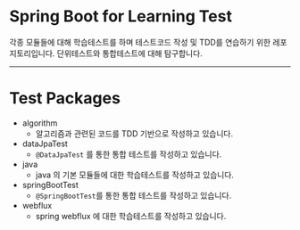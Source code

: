 # Spring Boot for Learning Test

각종 모듈들에 대해 학습테스트를 하며 테스트코드 작성 및 TDD를 연습하기 위한 레포지토리입니다.
단위테스트와 통합테스트에 대해 탐구합니다.

---

# Test Packages
- algorithm
  - 알고리즘과 관련된 코드를 TDD 기반으로 작성하고 있습니다.
- dataJpaTest
  - `@DataJpaTest` 를 통한 통합 테스트를 작성하고 있습니다.
- java
  - java 의 기본 모듈들에 대한 학습테스트를 작성하고 있습니다.
- springBootTest
  - `@SpringBootTest`를 통한 통합 테스트를 작성하고 있습니다.
- webflux
  - spring webflux 에 대한 학습테스트를 작성하고 있습니다.